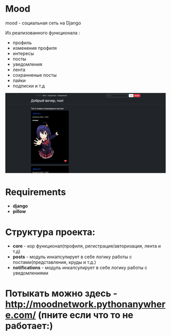 # Mood

mood - социальная сеть на Django

Из реализованного функционала :
  - профиль
  - изменения профиля
  - интересы
  - посты
  - уведомления
  - лента
  - сохранненые посты
  - лайки
  - подписки
  и т.д

![Example](static/screen.png)

# Requirements

  - **django**
  - **pillow**
  
# Структура проекта:

  - **core** - кор функционал(профиля, регистрация/авторизация, лента и т.д)
  - **posts** - модуль инкапсулирует в себе логику работы с постами(представления, круды и т.д.)
  - **notifications** - модуль инкапсулирует в себе логику работы с уведомлениями


# Потыкать можно здесь - http://moodnetwork.pythonanywhere.com/ (пните если что то не работает:)


